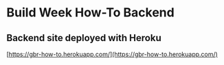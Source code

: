 # Build Week How-To Backend
## Backend site deployed with Heroku
[https://gbr-how-to.herokuapp.com/](https://gbr-how-to.herokuapp.com/)
